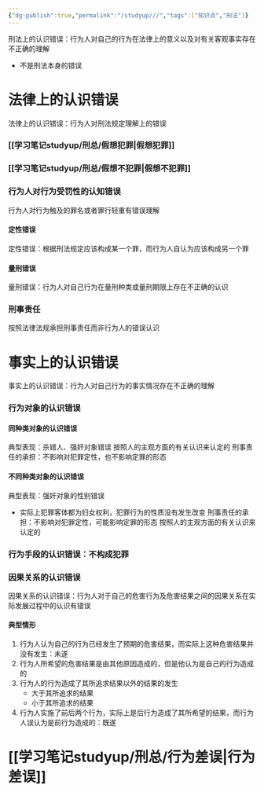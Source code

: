 ```yaml
---
{"dg-publish":true,"permalink":"/studyup///","tags":["知识点","刑法"]}
---
```


刑法上的认识错误：行为人对自己的行为在法律上的意义以及对有关客观事实存在不正确的理解
- 不是刑法本身的错误
# 法律上的认识错误
法律上的认识错误：行为人对刑法规定理解上的错误
### [[学习笔记studyup/刑总/假想犯罪\|假想犯罪]]
### [[学习笔记studyup/刑总/假想不犯罪\|假想不犯罪]]
### 行为人对行为受罚性的认知错误
行为人对行为触及的罪名或者罪行轻重有错误理解
#### 定性错误
定性错误：根据刑法规定应该构成某一个罪，而行为人自认为应该构成另一个罪
#### 量刑错误
量刑错误：行为人对自己行为在量刑种类或量刑期限上存在不正确的认识
### 刑事责任
按照法律法规承担刑事责任而非行为人的错误认识
# 事实上的认识错误
事实上的认识错误：行为人对自己行为的事实情况存在不正确的理解
### 行为对象的认识错误
#### 同种类对象的认识错误
典型表现：杀错人、强奸对象错误
按照人的主观方面的有关认识来认定的
刑事责任的承担：不影响对犯罪定性，也不影响定罪的形态
#### 不同种类对象的认识错误
典型表现：强奸对象的性别错误
- 实际上犯罪客体都为妇女权利，犯罪行为的性质没有发生改变
刑事责任的承担：不影响对犯罪定性，可能影响定罪的形态
按照人的主观方面的有关认识来认定的
### 行为手段的认识错误：不构成犯罪
### 因果关系的认识错误
因果关系的认识错误：行为人对于自己的危害行为及危害结果之间的因果关系在实际发展过程中的认识有错误
#### 典型情形
1. 行为人认为自己的行为已经发生了预期的危害结果，而实际上这种危害结果并没有发生：未遂
2. 行为人所希望的危害结果是由其他原因造成的，但是他认为是自己的行为造成的
3. 行为人的行为造成了其所追求结果以外的结果的发生
	- 大于其所追求的结果
	- 小于其所追求的结果
4. 行为人实施了前后两个行为，实际上是后行为造成了其所希望的结果，而行为人误认为是前行为造成的：既遂
# [[学习笔记studyup/刑总/行为差误\|行为差误]]